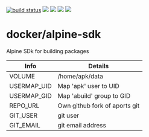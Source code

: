 [![build status](https://gitlab.timmertech.nl/docker/alpine-sdk/badges/master/build.svg)](https://gitlab.timmertech.nl/docker/alpine-sdk/commits/master)
[![](https://images.microbadger.com/badges/image/datacore/alpine-sdk.svg)](https://microbadger.com/images/datacore/alpine-sdk)
[![](https://images.microbadger.com/badges/version/datacore/alpine-sdk.svg)](https://microbadger.com/images/datacore/alpine-sdk )
[![](https://images.microbadger.com/badges/commit/datacore/alpine-sdk.svg)](https://microbadger.com/images/datacore/alpine-sdk)
[![](https://images.microbadger.com/badges/license/datacore/alpine-sdk.svg)](https://microbadger.com/images/datacore/alpine-sdk)

# docker/alpine-sdk

Alpine SDk for building packages

| Info | Details |
|------|---------|
| VOLUME | /home/apk/data |
| USERMAP_UID | Map 'apk' user to UID |
| USERMAP_GID | Map 'abuild' group to GID |
| REPO_URL | Own github fork of aports git |
| GIT_USER | git user |
| GIT_EMAIL | git email address |

